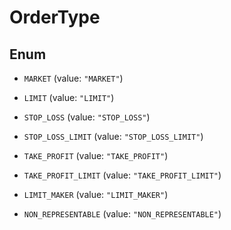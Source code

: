 

# OrderType

## Enum


* `MARKET` (value: `"MARKET"`)

* `LIMIT` (value: `"LIMIT"`)

* `STOP_LOSS` (value: `"STOP_LOSS"`)

* `STOP_LOSS_LIMIT` (value: `"STOP_LOSS_LIMIT"`)

* `TAKE_PROFIT` (value: `"TAKE_PROFIT"`)

* `TAKE_PROFIT_LIMIT` (value: `"TAKE_PROFIT_LIMIT"`)

* `LIMIT_MAKER` (value: `"LIMIT_MAKER"`)

* `NON_REPRESENTABLE` (value: `"NON_REPRESENTABLE"`)



